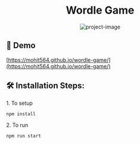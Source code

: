 <h1 align="center" id="title">Wordle Game</h1>

<p align="center"><img src="https://socialify.git.ci/mohit564/wordle-game/image?description=1&amp;descriptionEditable=This%20Application%20built%20using%20React%20%2B%20TypeScript&amp;language=1&amp;name=1&amp;owner=1&amp;pattern=Solid&amp;theme=Dark" alt="project-image"></p>

<h2>🚀 Demo</h2>

[https://mohit564.github.io/wordle-game/](https://mohit564.github.io/wordle-game/)

<h2>🛠️ Installation Steps:</h2>

<p>1. To setup</p>

```
npm install
```

<p>2. To run</p>

```
npm run start
```
